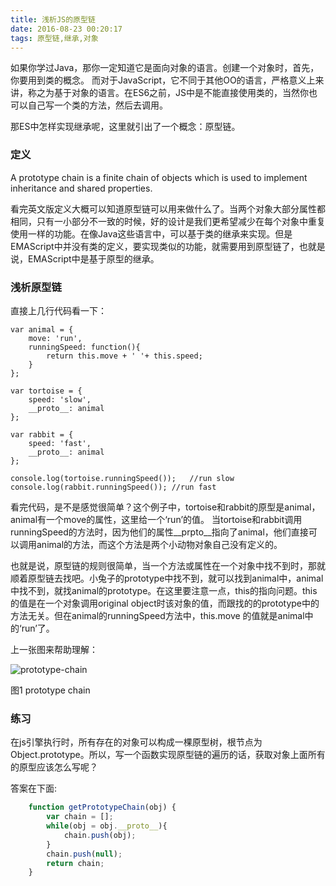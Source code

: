 ```yaml
---
title: 浅析JS的原型链
date: 2016-08-23 00:20:17
tags: 原型链,继承,对象
---
```



如果你学过Java，那你一定知道它是面向对象的语言。创建一个对象时，首先，你要用到类的概念。 而对于JavaScript，它不同于其他OO的语言，严格意义上来讲，称之为基于对象的语言。在ES6之前，JS中是不能直接使用类的，当然你也可以自己写一个类的方法，然后去调用。

那ES中怎样实现继承呢，这里就引出了一个概念：原型链。

### 定义

A prototype chain is a finite chain of objects which is used to implement inheritance and shared properties.

看完英文版定义大概可以知道原型链可以用来做什么了。当两个对象大部分属性都相同，只有一小部分不一致的时候，好的设计是我们更希望减少在每个对象中重复使用一样的功能。在像Java这些语言中，可以基于类的继承来实现。但是EMAScript中并没有类的定义，要实现类似的功能，就需要用到原型链了，也就是说，EMAScript中是基于原型的继承。

### 浅析原型链

直接上几行代码看一下：

	var animal = {
		move: 'run',
		runningSpeed: function(){
			return this.move + ' '+ this.speed;
		} 
	};
	
	var tortoise = {
		speed: 'slow',
		__proto__: animal
	};

	var rabbit = {
		speed: 'fast',
		__proto__: animal
	};

	console.log(tortoise.runningSpeed());	//run slow
	console.log(rabbit.runningSpeed());	//run fast
	
看完代码，是不是感觉很简单？这个例子中，tortoise和rabbit的原型是animal，animal有一个move的属性，这里给一个‘run’的值。 当tortoise和rabbit调用runningSpeed的方法时，因为他们的属性__prpto__指向了animal，他们直接可以调用animal的方法，而这个方法是两个小动物对象自己没有定义的。

也就是说，原型链的规则很简单，当一个方法或属性在一个对象中找不到时，那就顺着原型链去找吧。小兔子的prototype中找不到，就可以找到animal中，animal中找不到，就找animal的prototype。在这里要注意一点，this的指向问题。this的值是在一个对象调用original object时该对象的值，而跟找的的prototype中的方法无关。但在animal的runningSpeed方法中，this.move 的值就是animal中的‘run’了。

上一张图来帮助理解：

![prototype-chain](http://dmitrysoshnikov.com/wp-content/uploads/prototype-chain.png)

图1		prototype chain

### 练习
在js引擎执行时，所有存在的对象可以构成一棵原型树，根节点为Object.prototype。所以，写一个函数实现原型链的遍历的话，获取对象上面所有的原型应该怎么写呢？

答案在下面:

```js
	function getPrototypeChain(obj) {
		var chain = [];
		while(obj = obj.__proto__){
			chain.push(obj);
		}
		chain.push(null);
		return chain;
	}
```






